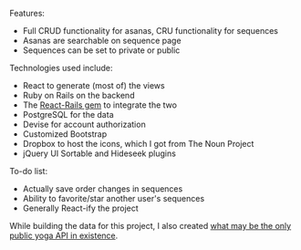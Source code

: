 Features:
* Full CRUD functionality for asanas, CRU functionality for sequences
* Asanas are searchable on sequence page
* Sequences can be set to private or public

Technologies used include:
* React to generate (most of) the views
* Ruby on Rails on the backend
* The <a href="https://github.com/reactjs/react-rails">React-Rails gem</a> to integrate the two
* PostgreSQL for the data
* Devise for account authorization
* Customized Bootstrap
* Dropbox to host the icons, which I got from The Noun Project
* jQuery UI Sortable and Hideseek plugins

To-do list:
* Actually save order changes in sequences
* Ability to favorite/star another user's sequences
* Generally React-ify the project

While building the data for this project, I also created <a href="http://github.com/rebeccaestes/yoga_api">what may be the only public yoga API in existence</a>.
